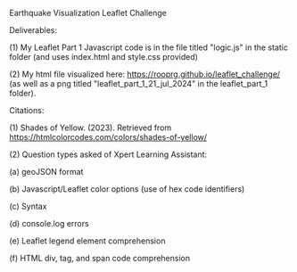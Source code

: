 Earthquake Visualization
Leaflet Challenge

Deliverables:

(1) My Leaflet Part 1 Javascript code is in the file titled "logic.js" in the static folder (and uses index.html and style.css provided)

(2) My html file visualized here: https://rooprg.github.io/leaflet_challenge/ (as well as a png titled "leaflet_part_1_21_jul_2024" in the leaflet_part_1 folder).


Citations:

(1) Shades of Yellow. (2023). Retrieved from https://htmlcolorcodes.com/colors/shades-of-yellow/

(2) Question types asked of Xpert Learning Assistant:

(a) geoJSON format

(b) Javascript/Leaflet color options (use of hex code identifiers)

(c) Syntax

(d) console.log errors

(e) Leaflet legend element comprehension

(f) HTML div, tag, and span code comprehension
